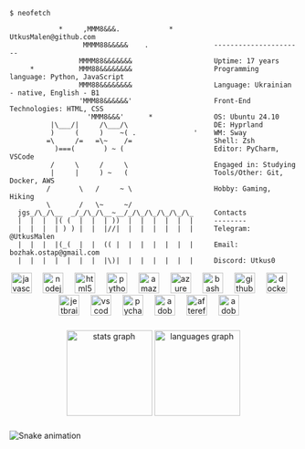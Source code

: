 ```console
$ neofetch

            *     ,MMM8&&&.            *          UtkusMalen@github.com
                  MMMM88&&&&&    .                ----------------------
                 MMMM88&&&&&&&                    Uptime: 17 years 
     *           MMM88&&&&&&&&                    Programming language: Python, JavaScript
                 MMM88&&&&&&&&                    Language: Ukrainian - native, English - B1
                 'MMM88&&&&&&'                    Front-End Technologies: HTML, CSS
                   'MMM8&&&'      *               OS: Ubuntu 24.10
          |\___/|     /\___/\                     DE: Hyprland
          )     (     )    ~( .              '    WM: Sway
         =\     /=   =\~    /=                    Shell: Zsh 
           )===(       ) ~ (                      Editor: PyCharm, VSCode
          /     \     /     \                     Engaged in: Studying
          |     |     ) ~   (                     Tools/Other: Git, Docker, AWS
         /       \   /     ~ \                    Hobby: Gaming, Hiking
         \       /   \~     ~/                    
  jgs_/\_/\__  _/_/\_/\__~__/_/\_/\_/\_/\_/\_     Contacts
  |  |  |  |( (  |  |  | ))  |  |  |  |  |  |     --------
  |  |  |  | ) ) |  |  |//|  |  |  |  |  |  |     Telegram: @UtkusMalen 
  |  |  |  |(_(  |  |  (( |  |  |  |  |  |  |     Email: bozhak.ostap@gmail.com 
  |  |  |  |  |  |  |  |\)|  |  |  |  |  |  |     Discord: Utkus0      
```

<div align="center">
  <img src="https://cdn.jsdelivr.net/gh/devicons/devicon/icons/javascript/javascript-original.svg" height="36" alt="javascript logo"  />
  <img width="12" />
  <img src="https://cdn.jsdelivr.net/gh/devicons/devicon/icons/nodejs/nodejs-original.svg" height="36" alt="nodejs logo"  />
  <img width="12" />
  <img src="https://cdn.jsdelivr.net/gh/devicons/devicon/icons/html5/html5-original.svg" height="36" alt="html5 logo"  />
  <img width="12" />
  <img src="https://cdn.jsdelivr.net/gh/devicons/devicon/icons/python/python-original.svg" height="36" alt="python logo"  />
  <img width="12" />
  <img src="https://cdn.jsdelivr.net/gh/devicons/devicon/icons/amazonwebservices/amazonwebservices-line-wordmark.svg" height="36" alt="amazonwebservices logo"  />
  <img width="12" />
  <img src="https://cdn.jsdelivr.net/gh/devicons/devicon/icons/azure/azure-original.svg" height="36" alt="azure logo"  />
  <img width="12" />
  <img src="https://cdn.jsdelivr.net/gh/devicons/devicon/icons/bash/bash-original.svg" height="36" alt="bash logo"  />
  <img width="12" />
  <img src="https://cdn.jsdelivr.net/gh/devicons/devicon/icons/github/github-original.svg" height="36" alt="github logo"  />
  <img width="12" />
  <img src="https://cdn.jsdelivr.net/gh/devicons/devicon/icons/docker/docker-original.svg" height="36" alt="docker logo"  />
  <img width="12" />
  <img src="https://cdn.jsdelivr.net/gh/devicons/devicon/icons/jetbrains/jetbrains-original.svg" height="36" alt="jetbrains logo"  />
  <img width="12" />
  <img src="https://cdn.jsdelivr.net/gh/devicons/devicon/icons/vscode/vscode-original.svg" height="36" alt="vscode logo"  />
  <img width="12" />
  <img src="https://cdn.jsdelivr.net/gh/devicons/devicon/icons/pycharm/pycharm-original.svg" height="36" alt="pycharm logo"  />
  <img width="12" />
  <img src="https://skillicons.dev/icons?i=pr" height="36" alt="adobepremierepro logo"  />
  <img width="12" />
  <img src="https://cdn.jsdelivr.net/gh/devicons/devicon/icons/aftereffects/aftereffects-original.svg" height="36" alt="aftereffects logo"  />
  <img width="12" />
  <img src="https://skillicons.dev/icons?i=ps" height="36" alt="adobephotoshop logo"  />
  <img width="12" />
</div>

###

<div align="center">
  <img src="https://github-readme-stats.vercel.app/api?username=UtkusMalen&hide_title=false&hide_rank=false&show_icons=true&include_all_commits=true&count_private=true&disable_animations=false&theme=dracula&locale=en&hide_border=false&order=1" height="150" alt="stats graph"  />
  <img src="https://github-readme-stats.vercel.app/api/top-langs?username=UtkusMalen&locale=en&hide_title=false&layout=compact&card_width=320&langs_count=5&theme=dracula&hide_border=false&order=2" height="150" alt="languages graph"  />
</div>

###

<img src="https://raw.githubusercontent.com/UtkusMalen/UtkusMalen/output/snake.svg" alt="Snake animation" />

###
